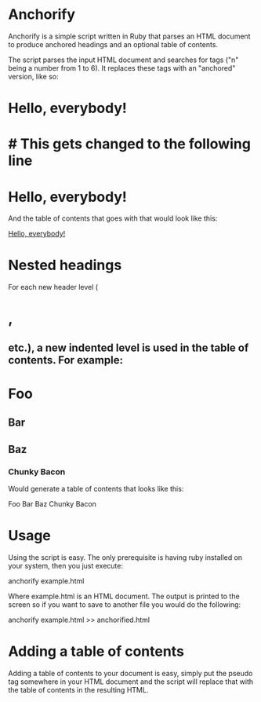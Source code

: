 # Anchorify

Anchorify is a simple script written in Ruby that parses an HTML
document to produce anchored headings and an optional table of contents.

The script parses the input HTML document and searches for <hn> tags ("n" being a number from 1 to 6). It replaces these tags with an "anchored" version, like so:

  <h1>Hello, everybody!<h1> # This gets changed to the following line
  <h1 id="hello,-everybody!">Hello, everybody!</h1>

And the table of contents that goes with that would look like this:

  <a href="#hello,-everybody!">Hello, everybody!</a>

# Nested headings

For each new header level (<h1>, <h2> etc.), a new indented level is used
in the table of contents. For example:

  <h1>Foo</h1>
  <h2>Bar</h2>
  <h2>Baz</h2>
  <h3>Chunky Bacon</h3>

Would generate a table of contents that looks like this:

  Foo
      Bar
      Baz
          Chunky Bacon

# Usage

Using the script is easy. The only prerequisite is having ruby installed
on your system, then you just execute:

  anchorify example.html

Where example.html is an HTML document. The output is printed to the
screen so if you want to save to another file you would do the following:

  anchorify example.html >> anchorified.html

# Adding a table of contents

Adding a table of contents to your document is easy, simply put the pseudo
tag <toc> somewhere in your HTML document and the script will replace that
with the table of contents in the resulting HTML.
